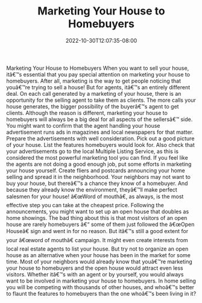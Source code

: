 ﻿---
title: "Marketing Your House to Homebuyers"
date: 2022-10-30T12:07:35-08:00
description: "Sell_Your_House Tips for Web Success"
featured_image: "/images/Sell_Your_House.jpg"
tags: ["Sell Your House"]
---

Marketing Your House to Homebuyers
When you want to sell your house, itâ€™s essential that you pay special attention on marketing your house to homebuyers. After all, marketing is the way to get people noticing that youâ€™re trying to sell a house!
But for agents, itâ€™s an entirely different deal. On each call generated by a marketing of your house, there is an opportunity for the selling agent to take them as clients. The more calls your house generates, the bigger possibility of the buyerâ€™s agent to get clients.
Although the reason is different, marketing your house to homebuyers will always be a big deal for all aspects of the sellersâ€™ side. You might want to confirm that the agent handling your house advertisement runs ads in magazines and local newspapers for that matter. Prepare the advertisements with well consideration. Pick out a good picture of your house. List the features homebuyers would look for. Also check that your advertisements go to the local Multiple Listing Service, as this is considered the most powerful marketing tool you can find.
If you feel like the agents are not doing a good enough job, put some efforts in marketing your house yourself. Create fliers and postcards announcing your home selling and spread it in the neighborhood. Your neighbors may not want to buy your house, but thereâ€™s a chance they know of a homebuyer. And because they already know the environment, theyâ€™ll make perfect salesmen for your house! â€œWord of mouthâ€, as always, is the most effective step you can take at the cheapest price.
Following the announcements, you might want to set up an open house that doubles as home showings. The bad thing about this is that most visitors of an open house are rarely homebuyers â€“ some of them just followed the â€œOpen Houseâ€ sign and went in for no reason. But itâ€™s still a good extent for your â€œword of mouthâ€ campaign. It might even create interests from local real estate agents to list your house. But try not to organize an open house as an alternative when your house has been in the market for some time. Most of your neighbors would already know that youâ€™re marketing your house to homebuyers and the open house would attract even less visitors.
Whether itâ€™s with an agent or by yourself, you would always want to be involved in marketing your house to homebuyers. In home selling you will be competing with thousands of other houses, and whoâ€™s better to flaunt the features to homebuyers than the one whoâ€™s been living in it?

